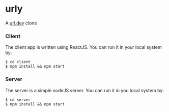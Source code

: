 # urly
A <a href="https://url.dev">url.dev</a> clone

### Client
The client app is written using ReactJS. You can run it in your local system by:

```
$ cd client
$ npm install && npm start
```

### Server
The server is a simple nodeJS server. You can run it in you local system by:
```
$ cd server
$ npm install && npm start
```
